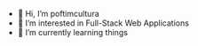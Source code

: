 - 👋 Hi, I’m poftimcultura
- 👀 I’m interested in Full-Stack Web Applications
- 🌱 I’m currently learning things


